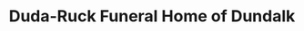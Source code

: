 ---
title: "Duda-Ruck Funeral Home of Dundalk"
url: /dundalk/duda-ruck-funeral-home-of-dundalk/
shop: Bestattungen
---